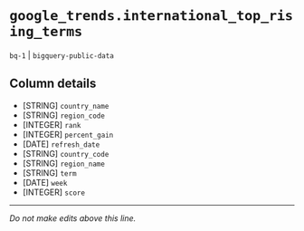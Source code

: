 # `google_trends.international_top_rising_terms`
`bq-1` | `bigquery-public-data`

## Column details
* [STRING]    `country_name`
* [STRING]    `region_code`
* [INTEGER]   `rank`
* [INTEGER]   `percent_gain`
* [DATE]      `refresh_date`
* [STRING]    `country_code`
* [STRING]    `region_name`
* [STRING]    `term`
* [DATE]      `week`
* [INTEGER]   `score`

-------------------------------------------------------------------------------
*Do not make edits above this line.*
